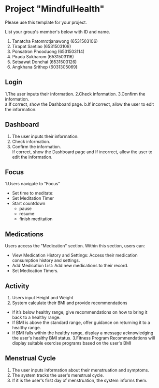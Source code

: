 Project "MindfulHealth"
=============
Please use this template for your project.

List your group's member's below with ID and name.

1. Tanatcha Patomrotjanawong (6531503106)
2. Tirapat Saetiao (6531503109)
3. Ponsatron Phooduong (6531503114)
4. Pirada Sukharom (6531503116)
5. Setsawat Donchai (6531503126)
6. Angkhana Srithep (6031305069)


## Login
1.The user inputs their information.
2.Check information.
3.Confirm the information.  
   a.If correct, show the Dashboard page.
   b.If incorrect, allow the user to edit the information.


## Dashboard
1. The user inputs their information.
2. Check information.
3. Confirm the information.  
  If correct, show the Dashboard page and  If incorrect, allow the user to edit the information.


## Focus
1.Users navigate to "Focus"
- Set time to meditate: 
- Set Meditation Timer
- Start countdown
  - pause
  - resume
  - finish meditation

## Medications
Users access the "Medication" section. Within this section, users can:
  - View Medication History and Settings: Access their medication consumption history and settings.
  - Add Medication List: Add new medications to their record.
  - Set  Medication Timers.

## Activity
1. Users input Height and Weight
2. System calculate their BMI and provide recommendations   
  - If it’s below healthy range, give recommendations on how to bring it back to a healthy range.
  - If BMI is above the standard range, offer guidance on returning it to a healthy range.
  - If BMI falls within the healthy range, display a message acknowledging the user's healthy BMI status.
3.Fitness Program Recommendations will display suitable exercise programs based on the user's BMI

## Menstrual Cycle
1. The user inputs information about their menstruation and symptoms.
2. The system tracks the user's menstrual cycle.
3. If it is the user's first day of menstruation, the system informs them.


